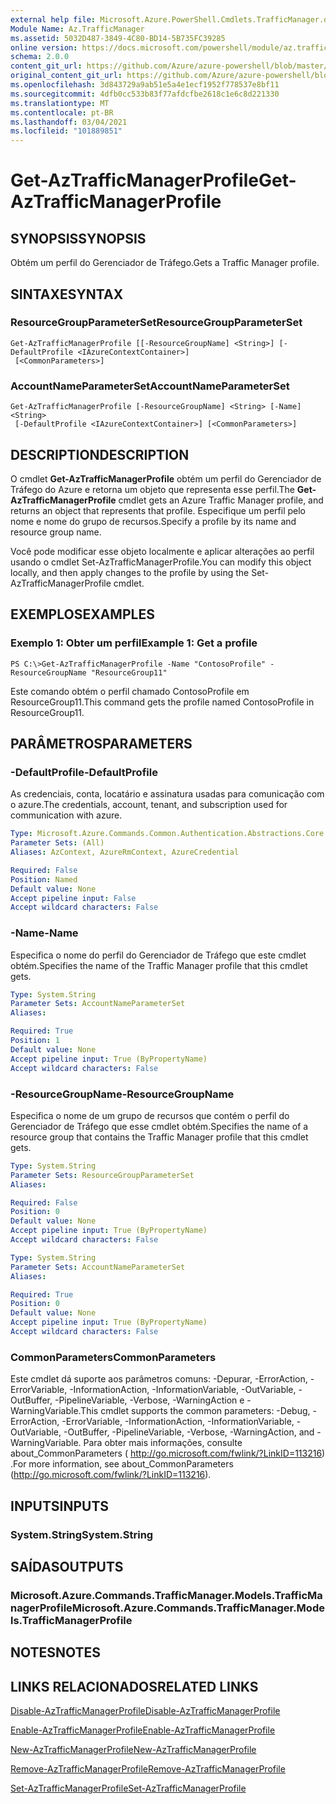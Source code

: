 ```yaml
---
external help file: Microsoft.Azure.PowerShell.Cmdlets.TrafficManager.dll-Help.xml
Module Name: Az.TrafficManager
ms.assetid: 5032D487-3849-4C80-BD14-5B735FC39285
online version: https://docs.microsoft.com/powershell/module/az.trafficmanager/get-aztrafficmanagerprofile
schema: 2.0.0
content_git_url: https://github.com/Azure/azure-powershell/blob/master/src/TrafficManager/TrafficManager/help/Get-AzTrafficManagerProfile.md
original_content_git_url: https://github.com/Azure/azure-powershell/blob/master/src/TrafficManager/TrafficManager/help/Get-AzTrafficManagerProfile.md
ms.openlocfilehash: 3d843729a9ab51e5a4e1ecf1952f778537e8bf11
ms.sourcegitcommit: 4dfb0cc533b83f77afdcfbe2618c1e6c8d221330
ms.translationtype: MT
ms.contentlocale: pt-BR
ms.lasthandoff: 03/04/2021
ms.locfileid: "101889851"
---
```

# <span data-ttu-id="65aee-101">Get-AzTrafficManagerProfile</span><span class="sxs-lookup"><span data-stu-id="65aee-101">Get-AzTrafficManagerProfile</span></span>

## <span data-ttu-id="65aee-102">SYNOPSIS</span><span class="sxs-lookup"><span data-stu-id="65aee-102">SYNOPSIS</span></span>
<span data-ttu-id="65aee-103">Obtém um perfil do Gerenciador de Tráfego.</span><span class="sxs-lookup"><span data-stu-id="65aee-103">Gets a Traffic Manager profile.</span></span>

## <span data-ttu-id="65aee-104">SINTAXE</span><span class="sxs-lookup"><span data-stu-id="65aee-104">SYNTAX</span></span>

### <span data-ttu-id="65aee-105">ResourceGroupParameterSet</span><span class="sxs-lookup"><span data-stu-id="65aee-105">ResourceGroupParameterSet</span></span>
```
Get-AzTrafficManagerProfile [[-ResourceGroupName] <String>] [-DefaultProfile <IAzureContextContainer>]
 [<CommonParameters>]
```

### <span data-ttu-id="65aee-106">AccountNameParameterSet</span><span class="sxs-lookup"><span data-stu-id="65aee-106">AccountNameParameterSet</span></span>
```
Get-AzTrafficManagerProfile [-ResourceGroupName] <String> [-Name] <String>
 [-DefaultProfile <IAzureContextContainer>] [<CommonParameters>]
```

## <span data-ttu-id="65aee-107">DESCRIPTION</span><span class="sxs-lookup"><span data-stu-id="65aee-107">DESCRIPTION</span></span>
<span data-ttu-id="65aee-108">O cmdlet **Get-AzTrafficManagerProfile** obtém um perfil do Gerenciador de Tráfego do Azure e retorna um objeto que representa esse perfil.</span><span class="sxs-lookup"><span data-stu-id="65aee-108">The **Get-AzTrafficManagerProfile** cmdlet gets an Azure Traffic Manager profile, and returns an object that represents that profile.</span></span>
<span data-ttu-id="65aee-109">Especifique um perfil pelo nome e nome do grupo de recursos.</span><span class="sxs-lookup"><span data-stu-id="65aee-109">Specify a profile by its name and resource group name.</span></span>

<span data-ttu-id="65aee-110">Você pode modificar esse objeto localmente e aplicar alterações ao perfil usando o cmdlet Set-AzTrafficManagerProfile.</span><span class="sxs-lookup"><span data-stu-id="65aee-110">You can modify this object locally, and then apply changes to the profile by using the Set-AzTrafficManagerProfile cmdlet.</span></span>

## <span data-ttu-id="65aee-111">EXEMPLOS</span><span class="sxs-lookup"><span data-stu-id="65aee-111">EXAMPLES</span></span>

### <span data-ttu-id="65aee-112">Exemplo 1: Obter um perfil</span><span class="sxs-lookup"><span data-stu-id="65aee-112">Example 1: Get a profile</span></span>
```
PS C:\>Get-AzTrafficManagerProfile -Name "ContosoProfile" -ResourceGroupName "ResourceGroup11"
```

<span data-ttu-id="65aee-113">Este comando obtém o perfil chamado ContosoProfile em ResourceGroup11.</span><span class="sxs-lookup"><span data-stu-id="65aee-113">This command gets the profile named ContosoProfile in ResourceGroup11.</span></span>

## <span data-ttu-id="65aee-114">PARÂMETROS</span><span class="sxs-lookup"><span data-stu-id="65aee-114">PARAMETERS</span></span>

### <span data-ttu-id="65aee-115">-DefaultProfile</span><span class="sxs-lookup"><span data-stu-id="65aee-115">-DefaultProfile</span></span>
<span data-ttu-id="65aee-116">As credenciais, conta, locatário e assinatura usadas para comunicação com o azure.</span><span class="sxs-lookup"><span data-stu-id="65aee-116">The credentials, account, tenant, and subscription used for communication with azure.</span></span>

```yaml
Type: Microsoft.Azure.Commands.Common.Authentication.Abstractions.Core.IAzureContextContainer
Parameter Sets: (All)
Aliases: AzContext, AzureRmContext, AzureCredential

Required: False
Position: Named
Default value: None
Accept pipeline input: False
Accept wildcard characters: False
```

### <span data-ttu-id="65aee-117">-Name</span><span class="sxs-lookup"><span data-stu-id="65aee-117">-Name</span></span>
<span data-ttu-id="65aee-118">Especifica o nome do perfil do Gerenciador de Tráfego que este cmdlet obtém.</span><span class="sxs-lookup"><span data-stu-id="65aee-118">Specifies the name of the Traffic Manager profile that this cmdlet gets.</span></span>

```yaml
Type: System.String
Parameter Sets: AccountNameParameterSet
Aliases:

Required: True
Position: 1
Default value: None
Accept pipeline input: True (ByPropertyName)
Accept wildcard characters: False
```

### <span data-ttu-id="65aee-119">-ResourceGroupName</span><span class="sxs-lookup"><span data-stu-id="65aee-119">-ResourceGroupName</span></span>
<span data-ttu-id="65aee-120">Especifica o nome de um grupo de recursos que contém o perfil do Gerenciador de Tráfego que esse cmdlet obtém.</span><span class="sxs-lookup"><span data-stu-id="65aee-120">Specifies the name of a resource group that contains the Traffic Manager profile that this cmdlet gets.</span></span>

```yaml
Type: System.String
Parameter Sets: ResourceGroupParameterSet
Aliases:

Required: False
Position: 0
Default value: None
Accept pipeline input: True (ByPropertyName)
Accept wildcard characters: False
```

```yaml
Type: System.String
Parameter Sets: AccountNameParameterSet
Aliases:

Required: True
Position: 0
Default value: None
Accept pipeline input: True (ByPropertyName)
Accept wildcard characters: False
```

### <span data-ttu-id="65aee-121">CommonParameters</span><span class="sxs-lookup"><span data-stu-id="65aee-121">CommonParameters</span></span>
<span data-ttu-id="65aee-122">Este cmdlet dá suporte aos parâmetros comuns: -Depurar, -ErrorAction, -ErrorVariable, -InformationAction, -InformationVariable, -OutVariable, -OutBuffer, -PipelineVariable, -Verbose, -WarningAction e -WarningVariable.</span><span class="sxs-lookup"><span data-stu-id="65aee-122">This cmdlet supports the common parameters: -Debug, -ErrorAction, -ErrorVariable, -InformationAction, -InformationVariable, -OutVariable, -OutBuffer, -PipelineVariable, -Verbose, -WarningAction, and -WarningVariable.</span></span> <span data-ttu-id="65aee-123">Para obter mais informações, consulte about_CommonParameters ( http://go.microsoft.com/fwlink/?LinkID=113216) .</span><span class="sxs-lookup"><span data-stu-id="65aee-123">For more information, see about_CommonParameters (http://go.microsoft.com/fwlink/?LinkID=113216).</span></span>

## <span data-ttu-id="65aee-124">INPUTS</span><span class="sxs-lookup"><span data-stu-id="65aee-124">INPUTS</span></span>

### <span data-ttu-id="65aee-125">System.String</span><span class="sxs-lookup"><span data-stu-id="65aee-125">System.String</span></span>

## <span data-ttu-id="65aee-126">SAÍDAS</span><span class="sxs-lookup"><span data-stu-id="65aee-126">OUTPUTS</span></span>

### <span data-ttu-id="65aee-127">Microsoft.Azure.Commands.TrafficManager.Models.TrafficManagerProfile</span><span class="sxs-lookup"><span data-stu-id="65aee-127">Microsoft.Azure.Commands.TrafficManager.Models.TrafficManagerProfile</span></span>

## <span data-ttu-id="65aee-128">NOTES</span><span class="sxs-lookup"><span data-stu-id="65aee-128">NOTES</span></span>

## <span data-ttu-id="65aee-129">LINKS RELACIONADOS</span><span class="sxs-lookup"><span data-stu-id="65aee-129">RELATED LINKS</span></span>

[<span data-ttu-id="65aee-130">Disable-AzTrafficManagerProfile</span><span class="sxs-lookup"><span data-stu-id="65aee-130">Disable-AzTrafficManagerProfile</span></span>](./Disable-AzTrafficManagerProfile.md)

[<span data-ttu-id="65aee-131">Enable-AzTrafficManagerProfile</span><span class="sxs-lookup"><span data-stu-id="65aee-131">Enable-AzTrafficManagerProfile</span></span>](./Enable-AzTrafficManagerProfile.md)

[<span data-ttu-id="65aee-132">New-AzTrafficManagerProfile</span><span class="sxs-lookup"><span data-stu-id="65aee-132">New-AzTrafficManagerProfile</span></span>](./New-AzTrafficManagerProfile.md)

[<span data-ttu-id="65aee-133">Remove-AzTrafficManagerProfile</span><span class="sxs-lookup"><span data-stu-id="65aee-133">Remove-AzTrafficManagerProfile</span></span>](./Remove-AzTrafficManagerProfile.md)

[<span data-ttu-id="65aee-134">Set-AzTrafficManagerProfile</span><span class="sxs-lookup"><span data-stu-id="65aee-134">Set-AzTrafficManagerProfile</span></span>](./Set-AzTrafficManagerProfile.md)


